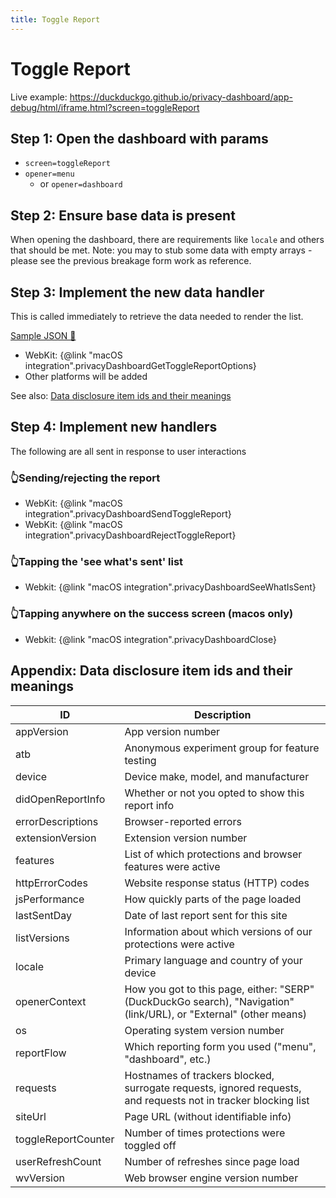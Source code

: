 ```yaml
---
title: Toggle Report
---
```


# Toggle Report

Live example: https://duckduckgo.github.io/privacy-dashboard/app-debug/html/iframe.html?screen=toggleReport

## Step 1: Open the dashboard with params

-   `screen=toggleReport`
-   `opener=menu`
    -   or `opener=dashboard`

## Step 2: Ensure base data is present

When opening the dashboard, there are requirements like `locale` and others that should be met.
Note: you may to stub some data with empty arrays - please see the previous breakage form work as reference.

## Step 3: Implement the **new** data handler

This is called immediately to retrieve the data needed to render the list.

[Sample JSON 📝](../schema/__fixtures__/toggle-report-screen.json)

-   WebKit: {@link "macOS integration".privacyDashboardGetToggleReportOptions}
-   Other platforms will be added

See also: [Data disclosure item ids and their meanings](#appendix-data-disclosure-item-ids-and-their-meanings)

## Step 4: Implement new handlers

The following are all sent in response to user interactions

### 👆Sending/rejecting the report

-   WebKit: {@link "macOS integration".privacyDashboardSendToggleReport}
-   WebKit: {@link "macOS integration".privacyDashboardRejectToggleReport}

### 👆Tapping the 'see what's sent' list

-   Webkit: {@link "macOS integration".privacyDashboardSeeWhatIsSent}

### 👆Tapping anywhere on the success screen (macos only)

-   Webkit: {@link "macOS integration".privacyDashboardClose}

## Appendix: Data disclosure item ids and their meanings

| ID                  | Description                                                                                                        |
| ------------------- | ------------------------------------------------------------------------------------------------------------------ |
| appVersion          | App version number                                                                                                 |
| atb                 | Anonymous experiment group for feature testing                                                                     |
| device              | Device make, model, and manufacturer                                                                               |
| didOpenReportInfo   | Whether or not you opted to show this report info                                                                  |
| errorDescriptions   | Browser-reported errors                                                                                            |
| extensionVersion    | Extension version number                                                                                           |
| features            | List of which protections and browser features were active                                                         |
| httpErrorCodes      | Website response status (HTTP) codes                                                                               |
| jsPerformance       | How quickly parts of the page loaded                                                                               |
| lastSentDay         | Date of last report sent for this site                                                                             |
| listVersions        | Information about which versions of our protections were active                                                    |
| locale              | Primary language and country of your device                                                                        |
| openerContext       | How you got to this page, either: "SERP" (DuckDuckGo search), "Navigation" (link/URL), or "External" (other means) |
| os                  | Operating system version number                                                                                    |
| reportFlow          | Which reporting form you used ("menu", "dashboard", etc.)                                                          |
| requests            | Hostnames of trackers blocked, surrogate requests, ignored requests, and requests not in tracker blocking list     |
| siteUrl             | Page URL (without identifiable info)                                                                               |
| toggleReportCounter | Number of times protections were toggled off                                                                       |
| userRefreshCount    | Number of refreshes since page load                                                                                |
| wvVersion           | Web browser engine version number                                                                                  |

